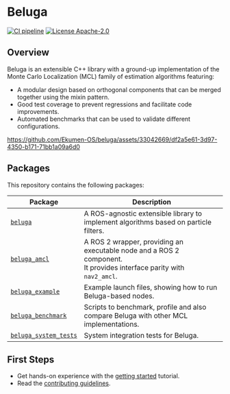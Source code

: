 # Beluga

[![CI pipeline](https://github.com/Ekumen-OS/beluga/actions/workflows/ci_pipeline.yml/badge.svg?branch=main)](https://github.com/Ekumen-OS/beluga/actions/workflows/ci_pipeline.yml?query=branch:main)
[![License Apache-2.0](https://img.shields.io/badge/license-Apache--2.0-blue.svg)](LICENSE)

## Overview

Beluga is an extensible C++ library with a ground-up implementation of the Monte Carlo Localization (MCL) family of estimation algorithms featuring:

- A modular design based on orthogonal components that can be merged together using the mixin pattern.
- Good test coverage to prevent regressions and facilitate code improvements.
- Automated benchmarks that can be used to validate different configurations.

https://github.com/Ekumen-OS/beluga/assets/33042669/df2a5e61-3d97-4350-b171-71bb1a09a6d0

## Packages

This repository contains the following packages:

| Package                                      | Description                                                                                                             |
|----------------------------------------------| ------------------------------------------------------------------------------------------------------------------------|
| [`beluga`](beluga)                           | A ROS-agnostic extensible library to implement algorithms based on particle filters.                                    |
| [`beluga_amcl`](beluga_amcl)                 | A ROS 2 wrapper, providing an executable node and a ROS 2 component.<br> It provides interface parity with `nav2_amcl`. |
| [`beluga_example`](beluga_example)           | Example launch files, showing how to run Beluga-based nodes.                                                            |
| [`beluga_benchmark`](beluga_benchmark)       | Scripts to benchmark, profile and also compare Beluga with other MCL implementations.                                   |
| [`beluga_system_tests`](beluga_system_tests) | System integration tests for Beluga.                                                                                    |

## First Steps

- Get hands-on experience with the [getting started](GETTING_STARTED.md) tutorial.
- Read the [contributing guidelines](CONTRIBUTING.md).
